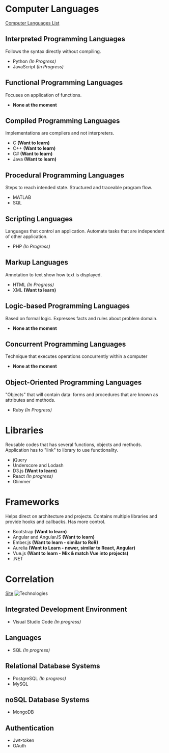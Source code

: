 # Computer Languages
[Computer Languages List](https://medium.com/web-development-zone/a-complete-list-of-computer-programming-languages-1d8bc5a891f)

## Interpreted Programming Languages

Follows the syntax directly without compiling.
* Python *(In Progress)*
* JavaScript *(In Progress)*

## Functional Programming Languages

Focuses on application of functions.
* **None at the moment**

## Compiled Programming Languages

Implementations are compilers and not interpreters.
* C **(Want to learn)**
* C++ **(Want to learn)**
* C# **(Want to learn)**
* Java **(Want to learn)**

## Procedural Programming Languages

Steps to reach intended state. Structured and traceable program flow.
* MATLAB 
* SQL

## Scripting Languages

Languages that control an application. Automate tasks that are independent of other application.
* PHP *(In Progress)*

## Markup Languages

Annotation to text show how text is displayed.
* HTML *(In Progress)*
* XML **(Want to learn)**

## Logic-based Programming Languages

Based on formal logic. Expresses facts and rules about problem domain.
* **None at the moment**

## Concurrent Programming Languages

Technique that executes operations concurrently within a computer
* **None at the moment**

## Object-Oriented Programming Languages

"Objects" that will contain data: forms and procedures that are known as attributes and methods. 
* Ruby *(In Progress)*

# Libraries

Reusable codes that has several functions, objects and methods. Application has to "link" to library to use functionality.
* jQuery
* Underscore and Lodash
* D3.js **(Want to learn)**
* React *(In progress)*
* Glimmer

# Frameworks

Helps direct on architecture and projects. Contains multiple libraries and provide hooks and callbacks. Has more control.
* Bootstrap **(Want to learn)**
* Angular and AngularJS **(Want to learn)**
* Ember.js **(Want to learn - similar to RoR)**
* Aurelia **(Want to Learn - newer, similar to React, Angular)**
* Vue.js **(Want to learn - Mix & match Vue into projects)**
* .NET 

# Correlation
[Site](https://www.stackoverflowbusiness.com/blog/the-difference-between-programming-frameworks-and-languages)
![Technologies](https://www.stackoverflowbusiness.com/hs-fs/hubfs/correlated%20programming%20technologies.png?t=1541504671267&width=1280&name=correlated%20programming%20technologies.png)

## Integrated Development Environment
* Visual Studio Code *(In progress)*

## Languages
* SQL *(In progress)*

## Relational Database Systems
* PostgreSQL *(In progress)*
* MySQL

## noSQL Database Systems
* MongoDB

## Authentication
* Jwt-token
* OAuth 

